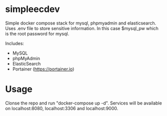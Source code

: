 # simpleecdev
Simple docker compose stack for mysql, phpmyadmin and elasticsearch. Uses .env file to store sensitive information. In this case $mysql_pw which is the root password for mysql.

Includes:
* MySQL
* phpMyAdmin
* ElasticSearch
* Portainer (https://portainer.io)

# Usage
Clonse the repo and run "docker-compose up -d". Services will be available on localhost:8080, localhost:3306 and localhost:9000.
